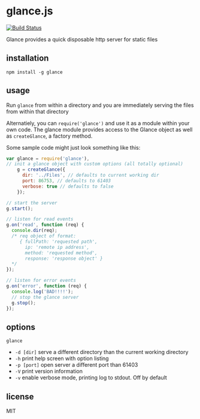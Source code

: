 glance.js
==

[![Build Status](https://travis-ci.org/jarofghosts/glance.png?branch=master)](https://travis-ci.org/jarofghosts/glance)

Glance provides a quick disposable http server for static files

## installation

``
npm install -g glance
``

## usage

Run `glance` from within a directory and you are immediately serving the files from within that directory

Alternatiely, you can `require('glance')` and use it as a module within your own code.
The glance module provides access to the Glance object as well as `createGlance`, a factory method.

Some sample code might just look something like this:

````js
var glance = require('glance'),
// init a glance object with custom options (all totally optional)
    g = createGlance({
      dir: '../Files', // defaults to current working dir
      port: 86753, // defaults to 61403
      verbose: true // defaults to false
    });

// start the server
g.start();

// listen for read events
g.on('read', function (req) {
  console.dir(req);
  /* req object of format:
     { fullPath: 'requested path',
       ip: 'remote ip address',
       method: 'requested method',
       response: 'response object' }
  */
});

// listen for error events
g.on('error', function (req) {
  console.log('BAD!!!!');
  // stop the glance server
  g.stop();
});
````

## options

`glance`
+ `-d [dir]` serve a different directory than the current working directory
+ `-h` print help screen with option listing
+ `-p [port]` open server a different port than 61403
+ `-V` print version information
+ `-v` enable verbose mode, printing log to stdout. Off by default

## license

MIT
